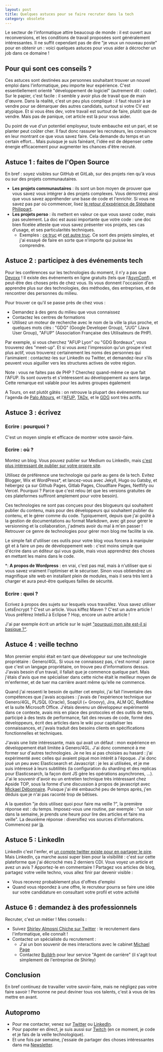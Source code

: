 ```yaml
---
layout: post
title: Quelques astuces pour se faire recruter dans la tech
category: obsolete
---
```


Le secteur de l'informatique attire beaucoup de monde : il est ouvert aux reconversions, et les conditions de travail proposées sont généralement intéressantes.
Il ne suffit cependant pas de dire "je veux un nouveau poste" pour en obtenir un : voici quelques astuces pour vous aider à décrocher un job dans ce domaine !

## Pour qui sont ces conseils ?
Ces astuces sont destinées aux personnes souhaitant trouver un nouvel emploi dans l'informatique, peu importe leur expérience.
C'est essentiellement orienté "développement de logiciel" (autrement dit : coder).
Sur le papier, c'est facile : il semble y avoir plus de travail que de main d'œuvre.
Dans la réalité, c'est un peu plus compliqué : il faut réussir à se vendre pour se démarquer des autres candidats, surtout si votre CV est atypique. Et si vous êtes dev, votre travail est surtout de faire, plutôt que de vendre. Mais pas de panique, cet article est là pour vous aider.

Du point de vue d'un potentiel employeur, toute embauche est un pari, et se planter peut coûter cher.
Il faut donc rassurer les recruteurs, les convaincre en leur montrant ce que vous savez faire.
Cela demande du temps et un certain effort...
Mais puisque je suis fainéant, l'idée est de dépenser cette énergie efficacement pour augmenter les chances d'être recruté.

## Astuce 1 : faites de l'Open Source
En bref : soyez visibles sur GitHub et GitLab, sur des projets rien qu'à vous ou sur des projets communautaires.
- **Les projets communautaires** : ils sont un bon moyen de prouver que vous savez vous intégrer à des projets complexes. Vous démontrez ainsi que vous savez appréhender une base de code et l'enrichir. Si vous ne savez pas par où commencer, lisez [le retour d'expérience de Stéphane Philippart](https://philippart-s.github.io/blog/articles/dev/oss-for-developer/).
- **Les projets perso** : ils mettent en valeur ce que vous savez coder, mais pas seulement. La doc est aussi importante que votre code : une doc bien ficelée atteste que vous savez présenter vos projets, ses cas d'usage, et ses particularités techniques.
  - Exemples : [ce truc](https://github.com/lucienbill/HorizontalScrollingText) et [cet autre truc](https://github.com/lucienbill/SiteDebileNomJeuDeMots). Ce sont des projets simples, et j'ai essayé de faire en sorte que n'importe qui puisse les comprendre.

## Astuce 2 : participez à des événements tech
Pour les conférences sur les technologies du moment, il n'y a pas que [Devoxx](https://www.devoxx.fr/) !
Il existe des événements en ligne gratuits (tels que l'[AsynConf](https://asynconf.fr/)), et peut-être des choses près de chez vous. 
Ils vous donnent l'occasion d'en apprendre plus sur des technologies, des méthodes, des entreprises, et de rencontrer des personnes du milieu.

Pour trouver ce qu'il se passe près de chez vous : 
- Demandez à des gens du milieu que vous connaissez
- Contactez les centres de formations
- Utilisez un moteur de recherche avec le nom de la ville la plus proche, et quelques mots clés : "GDG" (Google Developer Group), "JUG" (Java User Group), "AFUP" (Association Française des Utilisateurs de PHP).

Par exemple, si vous cherchez "AFUP Lyon" ou "GDG Bordeaux", vous trouverez des "meet-up". Et si vous avez l'impression qu'un groupe n'est plus actif, vous trouverez certainement les noms des personnes qui l'animaient : contactez-les sur LinkedIn ou Twitter, et demandez-leur s'ils peuvent vous aiguiller vers les structures actives de votre région.

Note : vous ne faites pas de PHP ? Cherchez quand-même ce que fait l'AFUP. Ils sont ouverts et s'intéressent au développement au sens large. Cette remarque est valable pour les autres groupes également

A Tours, on est plutôt gâtés : on retrouve la plupart des événements sur l'agenda de [Palo Altours](https://openagenda.com/paloaltours), et l'[AFUP](https://tours.afup.org/), [TADx](https://www.tadx.fr/), et le [GDG](https://www.meetup.com/fr-FR/GDG-Tours/) sont très actifs.

## Astuce 3 : écrivez
### Ecrire : pourquoi ?
C'est un moyen simple et efficace de montrer votre savoir-faire.

### Ecrire : où ?
Montez un blog. Vous pouvez publier sur Medium ou LinkedIn, mais [c'est plus intéressant de publier sur votre propre site](https://tferdinand.net/pourquoi-cest-important-de-publier-chez-soi/).

Utilisez de préférence une technologie qui parle au gens de la tech.
Evitez Blogger, Wix et WordPress*, et lancez-vous avec Jekyll, Hugo ou Gatsby, et hébergez ça sur Github Pages, Gitlab Pages, Cloudflare Pages, Netflify ou Vercel.
Pourquoi ? Parce que c'est relou (et que les versions gratuites de ces plateformes suffiront amplement pour votre besoin).

Ces technologies ne sont pas conçues pour des blogueurs qui souhaitent publier du contenu, mais pour des développeurs qui souhaitent publier du contenu, et le gérer comme du code.
Typiquement, depuis que j'ai goûté à la gestion de documentations au format Markdown, avec git pour gérer le versionning et la collaboration, j'admets avoir du mal à m'en passer !
Retrouver ce genre de technologies pour gérer mon blog me facilite la vie.

Le simple fait d'utiliser ces outils pour votre blog vous forcera à manipuler git et à faire un peu de développement web : c'est moins simple que d'écrire dans un éditeur qui vous guide, mais vous apprendrez des choses en mettant les mains dans le code.

*: **A propos de Wordpress** : en vrai, c'est pas mal, mais à n'utiliser que si vous savez vraiment l'optimiser et le sécuriser.
Sinon vous obtiendrez un magnifique site web en installant plein de modules, mais il sera très lent à charger et aura peut-être quelques failles de sécurité.

### Ecrire : quoi ?

Ecrivez à propos des sujets sur lesquels vous travaillez.
Vous savez utiliser LetsEncrypt ?
C'est un article. Vous kiffez Maven ?
C'est un autre article !
Vous préférez IntelliJ à Eclipse ? Hop, encore un autre article !

J'ai par exemple écrit un article sur le sujet ["pourquoi mon site est-il si basique ?"](https://www.lucienbill.fr/unsitebasique/).


## Astuce 4 : veille techno
Mon premier emploi était en tant que développeur sur une technologie propriétaire : Genero/4GL.
Si vous ne connaissez pas, c'est normal : parce que c'est un langage propriétaire, on trouve peu d'informations dessus.
J'avais besoin d'un travail, il fallait que je commence quelque part.
Mais j'étais d'avis que me spécialiser dans cette niche était le meilleur moyen de m'enfermer, et de tuer ma carrière avant même qu'elle ne commence.

Quand j'ai ressenti le besoin de quitter cet emploi, j'ai fait l'inventaire des compétences que j'avais acquises : j'avais de l'expérience technique sur Genero/4GL, PL/SQL (Oracle), SoapUI (+ Groovy), Jira, ALM QC, RedMine et la suite Microsoft Office.
J'étais devenu un développeur expérimenté dans ce contexte, avais mis en place des protocoles et des outils de tests, participé à des tests de performance, fait des revues de code, formé des développeurs, écrit des articles dans le wiki pour capitaliser les connaissances, et j'avais traduit des besoins clients en spécifications fonctionnelles et techniques.

J'avais une liste intéressante, mais qui avait un défaut : mon expérience en développement était limitée à Genero/4GL.
J'ai donc commencé à me former sur d'autres technologies.
Je ne les ai pas choisies au hasard : j'ai expérimenté avec celles qui avaient piqué mon intérêt à l'époque.
J'ai donc joué un peu avec Elasticsearch et Javascript : je les ai utilisées, et je me suis intéressé à  leurs subtilités (la configuration du sharding et des replicas pour Elasticsearch, la façon dont JS gère les opérations asynchrones, ...).
J'ai le souvenir d'avoir eu un entretien technique très intéressant chez Apside TOP, sous la forme d'une discussion à propos de javascript avec [Mickael Débonnaire](https://twitter.com/mdebonnaire).
Puisque j'ai été embauché peu de temps après, j'en déduis que je n'ai pas raconté trop de bêtises.

A la question "je dois utilisez quoi pour faire ma veille ?", la première réponse est : du temps.
Imposez-vous une routine, par exemple : "un soir dans la semaine, je prends une heure pour lire des articles et faire ma veille".
La deuxième réponse : diversifiez vos sources d'informations. Commencez par [là](https://twitter.com/TeddyFERDINAND1/status/1468980726414651398).

## Astuce 5 : LinkedIn
LinkedIn c'est l'enfer, et [un compte twitter existe pour en partager le pire](https://twitter.com/DisruptiveHoLin).
Mais LinkedIn, ça marche aussi super bien pour la visibilité : c'est sur cette plateforme que j'ai décroché mes 2 derniers CDI.
Vous voyez un article et avez un avis ? Apportez-le en commentaire ! Partagez vos articles de blog, partagez votre veille techno, vous allez finir par devenir visible : 
- Vous recevrez probablement plus d'offres d'emploi
- Quand vous répondez à une offre, le recruteur pourra se faire une idée sur votre candidature en consultant votre profil et votre activité

## Astuce 6 : demandez à des professionnels
Recruter, c'est un métier !
Mes conseils : 
- Suivez [Shirley Almosni Chiche sur Twitter](https://twitter.com/ShirleyAlmCh) : le recrutement dans l'informatique, elle connaît !
- Contactez un spécialiste du recrutement :
  - J'ai un bon souvenir de mes interactions avec le cabinet [Michael Page](https://www.michaelpage.fr/)
  - Contactez [Buildrh](https://www.build-rh.com/agent-de-carriere/) pour leur service "Agent de carrière" (il s'agit tout simplement de l'entreprise de Shirley)

## Conclusion
En bref continuez de travailler votre savoir-faire, mais ne négligez pas votre faire savoir !
Personne ne peut deviner tous vos talents, c'est à vous de les mettre en avant.

## Autopromo
- Pour me contacter, venez sur [Twitter](https://twitter.com/BillyTheTroll) ou [LinkedIn](https://www.linkedin.com/in/lucien-bill-3906b043/).
- Pour papoter en direct, je suis aussi sur [Twitch](https://www.twitch.tv/billyzetroll/schedule) (en ce moment, je code et je fais de la veille technologique).
- Et une fois par semaine, j'essaie de partager des choses intéressantes dans ma [Newsletter]({{newsletter_url}}).